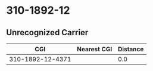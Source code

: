 # 310-1892-12
## Unrecognized Carrier


| CGI | Nearest CGI | Distance |
|-----|-------------|----------|
| 310-1892-12-4371 |  | 0.0 |
